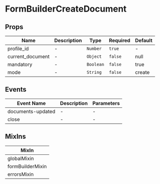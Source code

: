 # FormBuilderCreateDocument

## Props

<!-- @vuese:FormBuilderCreateDocument:props:start -->
|Name|Description|Type|Required|Default|
|---|---|---|---|---|
|profile_id|-|`Number`|`true`|-|
|current_document|-|`Object`|`false`|null|
|mandatory|-|`Boolean`|`false`|true|
|mode|-|`String`|`false`|create|

<!-- @vuese:FormBuilderCreateDocument:props:end -->


## Events

<!-- @vuese:FormBuilderCreateDocument:events:start -->
|Event Name|Description|Parameters|
|---|---|---|
|documents-updated|-|-|
|close|-|-|

<!-- @vuese:FormBuilderCreateDocument:events:end -->


## MixIns

<!-- @vuese:FormBuilderCreateDocument:mixIns:start -->
|MixIn|
|---|
|globalMixin|
|formBuilderMixin|
|errorsMixin|

<!-- @vuese:FormBuilderCreateDocument:mixIns:end -->


